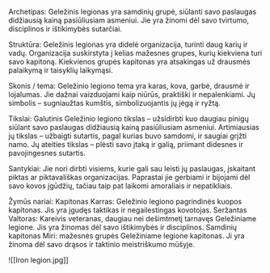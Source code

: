 Archetipas: 
	Geležinis legionas yra samdinių grupė, siūlanti savo paslaugas didžiausią kainą pasiūliusiam asmeniui. 
	Jie yra žinomi dėl savo tvirtumo, disciplinos ir ištikimybės sutarčiai. 

Struktūra: 
	Geležinis legionas yra didelė organizacija, turinti daug karių ir vadų. 
	Organizacija suskirstyta į kelias mažesnes grupes, kurių kiekviena turi savo kapitoną. 
	Kiekvienos grupės kapitonas yra atsakingas už drausmės palaikymą ir taisyklių laikymąsi. 

Skonis / tema: 
	Geležinio legiono tema yra  karas, kova, garbė, drausmė ir lojalumas. 
	Jie dažnai vaizduojami kaip niūrūs, praktiški ir nepalenkiami. 
	Jų simbolis – sugniaužtas kumštis, simbolizuojantis jų jėgą ir ryžtą. 

Tikslai: 
	Galutinis Geležinio legiono tikslas – užsidirbti kuo daugiau pinigų siūlant savo paslaugas didžiausią kainą pasiūliusiam asmeniui. 
	Artimiausias jų tikslas – užbaigti sutartis, pagal kurias buvo samdomi, ir saugiai grįžti namo. 
	Jų ateities tikslas – plėsti savo įtaką ir galią, priimant didesnes ir pavojingesnes sutartis. 

Santykiai: 
	Jie nori dirbti visiems, kurie gali sau leisti jų paslaugas, įskaitant piktas ar piktavališkas organizacijas. 
	Paprastai jie gerbiami ir bijojami dėl savo kovos įgūdžių, tačiau taip pat laikomi amoraliais ir nepatikliais. 

Žymūs nariai: 
	Kapitonas Karras: Geležinio legiono pagrindinės kuopos kapitonas. Jis yra įgudęs taktikas ir negailestingas kovotojas. 
	Seržantas Valtoras: Kareivis veteranas, daugiau nei dešimtmetį tarnavęs Geležiniame legione. Jis yra žinomas dėl savo ištikimybės ir disciplinos. 
	Samdinių kapitonas Miri: mažesnės grupės Geležiniame legione kapitonas. Ji yra žinoma dėl savo drąsos ir taktinio meistriškumo mūšyje.


![[Iron legion.jpg]]